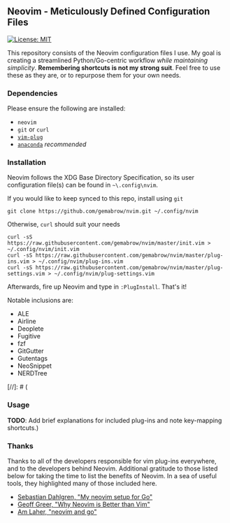 ## Neovim - Meticulously Defined Configuration Files

[![License: MIT](https://img.shields.io/badge/License-MIT-yellow.svg)](https://opensource.org/licenses/MIT)

This repository consists of the Neovim configuration files I use. My
goal is creating a streamlined Python/Go-centric workflow *while maintaining
simplicity*. **Remembering shortcuts is not my strong suit**. Feel free to
use these as they are, or to repurpose them for your own needs.

### Dependencies

Please ensure the following are installed:
- `neovim`
- `git` or `curl`
- [`vim-plug`](https://github.com/junegunn/vim-plug)
- [`anaconda`](https://www.anaconda.com/download/) *recommended*

### Installation

Neovim follows the XDG Base Directory Specification, so its user configuration
file(s) can be found in `~\.config\nvim`.

If you would like to keep synced to this repo, install using `git`
```
git clone https://github.com/gemabrow/nvim.git ~/.config/nvim
```

Otherwise, `curl` should suit your needs
```
curl -sS https://raw.githubusercontent.com/gemabrow/nvim/master/init.vim > ~/.config/nvim/init.vim
curl -sS https://raw.githubusercontent.com/gemabrow/nvim/master/plug-ins.vim > ~/.config/nvim/plug-ins.vim
curl -sS https://raw.githubusercontent.com/gemabrow/nvim/master/plug-settings.vim > ~/.config/nvim/plug-settings.vim
```

Afterwards, fire up Neovim and type in `:PlugInstall`. That's it!

Notable inclusions are:
- ALE
- Airline
- Deoplete 
- Fugitive
- fzf
- GitGutter
- Gutentags
- NeoSnippet
- NERDTree

[//]: # (
### Usage

**TODO**: Add brief explanations for included plug-ins and note key-mapping
shortcuts.)

### Thanks

Thanks to all of the developers responsible for vim plug-ins everywhere, and to
the developers behind Neovim. Additional gratitude to those listed below
for taking the time to list the benefits of Neovim. In a sea of useful tools,
they highlighted many of those included here.

- [Sebastian Dahlgren, "My neovim setup for Go"](https://hackernoon.com/my-neovim-setup-for-go-7f7b6e805876 )
- [Geoff Greer, "Why Neovim is Better than Vim"](https://geoff.greer.fm/2015/01/15/why-neovim-is-better-than-vim/ )
- [Am Laher, "neovim and go"](https://medium.com/@ambot/neovim-and-go-8f32e6390f71 )
